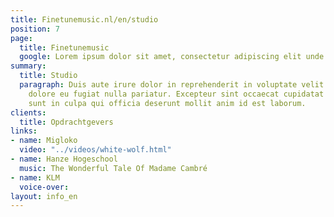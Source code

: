 ```yaml
---
title: Finetunemusic.nl/en/studio
position: 7
page:
  title: Finetunemusic
  google: Lorem ipsum dolor sit amet, consectetur adipiscing elit unde omnis.
summary:
  title: Studio
  paragraph: Duis aute irure dolor in reprehenderit in voluptate velit esse cillum
    dolore eu fugiat nulla pariatur. Excepteur sint occaecat cupidatat non proident,
    sunt in culpa qui officia deserunt mollit anim id est laborum.
clients:
  title: Opdrachtgevers
links:
- name: Migloko
  video: "../videos/white-wolf.html"
- name: Hanze Hogeschool
  music: The Wonderful Tale Of Madame Cambré
- name: KLM
  voice-over: 
layout: info_en
---
```


